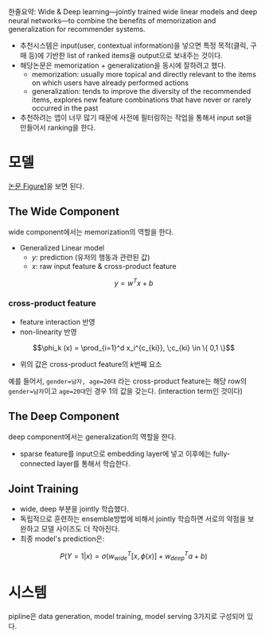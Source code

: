 한줄요약: Wide & Deep learning—jointly trained wide linear models and deep neural networks—to combine the benefits of memorization and generalization for recommender systems.

- 추천시스템은 input(user, contextual information)을 넣으면 특정 목적(클릭, 구매 등)에 기반한 list of ranked items을 output으로 보내주는 것이다.
- 해당논문은 memorization + generalization을 동시에 잘하려고 했다.
  - memorization: usually more topical and
    directly relevant to the items on which users have already
    performed actions
  - generalization: tends to improve the diversity of the recommended
    items, explores new feature combinations that have never or rarely occurred in the past
- 추천하려는 앱이 너무 많기 때문에 사전에 필터링하는 작업을 통해서 input set을 만들어서 ranking을 한다.

# 모델

[논문 Figure1](https://arxiv.org/pdf/1606.07792.pdf)을 보면 된다.

## The Wide Component

wide component에서는 memorization의 역할을 한다.

- Generalized Linear model
  - $y$: prediction (유저의 행동과 관련된 값)
  - $x$: raw input feature & cross-product feature

$$y=w^Tx+b$$

### cross-product feature

- feature interaction 반영
- non-linearity 반영

$$\phi_k (x) = \prod_{i=1}^d x_i^{c_{ki}}, \;c_{ki} \in \{ 0,1 \}$$

- 위의 값은 cross-product feature의 $k$번째 요소

예를 들어서, `gender=남자, age=20대` 라는 cross-product feature는 해당 row의 `gender=남자`이고 `age=20대`인 경우 1의 값을 갖는다. (interaction term인 것이다)

## The Deep Component

deep component에서는 generalization의 역할을 한다.

- sparse feature를 input으로 embedding layer에 넣고 이후에는 fully-connected layer를 통해서 학습한다.

## Joint Training

- wide, deep 부분을 jointly 학습했다.
- 독립적으로 훈련하는 ensemble방법에 비해서 jointly 학습하면 서로의 약점을 보완하고 모델 사이즈도 더 작아진다.
- 최종 model's prediction은:

$$P(Y=1|x) = \sigma(w_{wide}^T[x,\phi(x)] + w_{deep}^T a + b)$$

# 시스템

pipline은 data generation, model training, model serving 3가지로 구성되어 있다.
